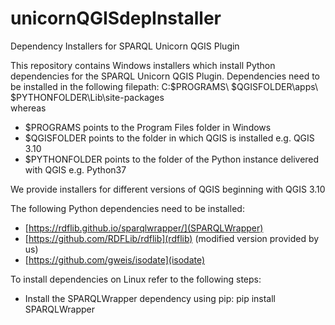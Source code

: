 # unicornQGISdepInstaller
Dependency Installers for SPARQL Unicorn QGIS Plugin

This repository contains Windows installers which install Python dependencies for the SPARQL Unicorn QGIS Plugin.
Dependencies need to be installed in the following filepath:
C:\$PROGRAMS\ $QGISFOLDER\apps\ $PYTHONFOLDER\Lib\site-packages\
whereas 
* $PROGRAMS points to the Program Files folder in Windows
* $QGISFOLDER points to the folder in which QGIS is installed e.g. QGIS 3.10
* $PYTHONFOLDER points to the folder of the Python instance delivered with QGIS e.g. Python37

We provide installers for different versions of QGIS beginning with QGIS 3.10

The following Python dependencies need to be installed:

* [https://rdflib.github.io/sparqlwrapper/](SPARQLWrapper)
* [https://github.com/RDFLib/rdflib](rdflib) (modified version provided by us)
* [https://github.com/gweis/isodate](isodate)

To install dependencies on Linux refer to the following steps:
* Install the SPARQLWrapper dependency using pip: pip install SPARQLWrapper



